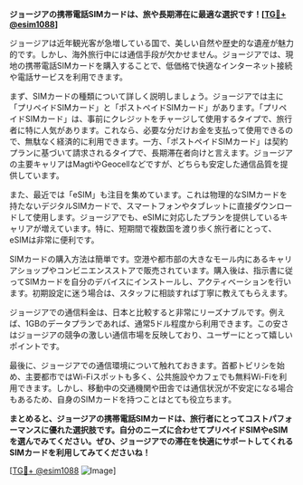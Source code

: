 **ジョージアの携帯電話SIMカードは、旅や長期滞在に最適な選択です！[[TG💪+ @esim1088](https://t.me/s/esim1088)]**

ジョージアは近年観光客が急増している国で、美しい自然や歴史的な遺産が魅力的です。しかし、海外旅行中には通信手段が欠かせません。ジョージアでは、現地の携帯電話SIMカードを購入することで、低価格で快適なインターネット接続や電話サービスを利用できます。

まず、SIMカードの種類について詳しく説明しましょう。ジョージアでは主に「プリペイドSIMカード」と「ポストペイドSIMカード」があります。「プリペイドSIMカード」は、事前にクレジットをチャージして使用するタイプで、旅行者に特に人気があります。これなら、必要な分だけお金を支払って使用できるので、無駄なく経済的に利用できます。一方、「ポストペイドSIMカード」は契約プランに基づいて請求されるタイプで、長期滞在者向けと言えます。ジョージアの主要キャリアはMagtiやGeocellなどですが、どちらも安定した通信品質を提供しています。

また、最近では「eSIM」も注目を集めています。これは物理的なSIMカードを持たないデジタルSIMカードで、スマートフォンやタブレットに直接ダウンロードして使用します。ジョージアでも、eSIMに対応したプランを提供しているキャリアが増えています。特に、短期間で複数国を渡り歩く旅行者にとって、eSIMは非常に便利です。

SIMカードの購入方法は簡単です。空港や都市部の大きなモール内にあるキャリアショップやコンビニエンスストアで販売されています。購入後は、指示書に従ってSIMカードを自分のデバイスにインストールし、アクティベーションを行います。初期設定に迷う場合は、スタッフに相談すれば丁寧に教えてもらえます。

ジョージアでの通信料金は、日本と比較すると非常にリーズナブルです。例えば、1GBのデータプランであれば、通常5ドル程度から利用できます。この安さはジョージアの競争の激しい通信市場を反映しており、ユーザーにとって嬉しいポイントです。

最後に、ジョージアでの通信環境について触れておきます。首都トビリシを始め、主要都市ではWi-Fiスポットも多く、公共施設やカフェでも無料Wi-Fiを利用できます。しかし、移動中の交通機関や田舎では通信状況が不安定になる場合もあるため、自身のSIMカードを持つことはとても役立ちます。

**まとめると、ジョージアの携帯電話SIMカードは、旅行者にとってコストパフォーマンスに優れた選択肢です。自分のニーズに合わせてプリペイドSIMやeSIMを選んでみてください。ぜひ、ジョージアでの滞在を快適にサポートしてくれるSIMカードを利用してみてくださいね！**

[[TG💪+ @esim1088](https://t.me/s/esim1088) ![Image](https://i.postimg.cc/Y0z9fWf4/image.png)]